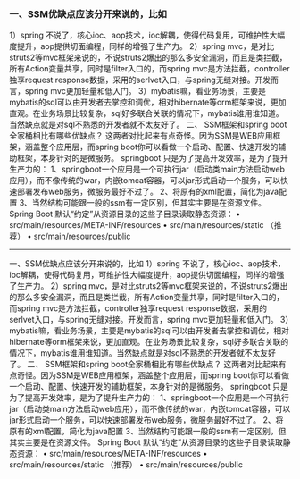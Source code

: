 ### 一、SSM优缺点应该分开来说的，比如
1）spring 不说了，核心ioc、aop技术，ioc解耦，使得代码复用，可维护性大幅度提升，aop提供切面编程，同样的增强了生产力。
2）spring mvc，是对比struts2等mvc框架来说的，不说struts2爆出的那么多安全漏洞，而且是类拦截，所有Action变量共享，同时是filter入口的，而spring mvc是方法拦截，controller独享request response数据，采用的serlvet入口，与spring无缝对接。开发而言，spring mvc更加轻量和低入门。
3）mybatis嘛，看业务场景，主要是mybatis的sql可以由开发者去掌控和调优，相对hibernate等orm框架来说，更加直观。在业务场景比较复杂，sql好多联合关联的情况下，mybatis谁用谁知道。当然缺点就是对sql不熟悉的开发者就不太友好了。
二、 SSM框架和spring boot全家桶相比有哪些优缺点？
这两者对比起来有点奇怪。因为SSM是WEB应用框架，涵盖整个应用层，而spring boot你可以看做一个启动、配置、快速开发的辅助框架，本身针对的是微服务。
springboot 只是为了提高开发效率，是为了提升生产力的：
1、springboot一个应用是一个可执行jar（启动类main方法启动web应用），而不像传统的war，内嵌tomcat容器，可以jar形式启动一个服务，可以快速部署发布web服务，微服务最好不过了。
2、将原有的xml配置，简化为java配置
3、当然结构可能跟一般的ssm有一定区别，但其实主要是在资源文件。
Spring Boot 默认“约定”从资源目录的这些子目录读取静态资源：
	• src/main/resources/META-INF/resources
	• src/main/resources/static （推荐）
	• src/main/resources/public



--------------------------------------------------------------------

一、SSM优缺点应该分开来说的，比如
1）spring 不说了，核心ioc、aop技术，ioc解耦，使得代码复用，可维护性大幅度提升，aop提供切面编程，同样的增强了生产力。
2）spring mvc，是对比struts2等mvc框架来说的，不说struts2爆出的那么多安全漏洞，而且是类拦截，所有Action变量共享，同时是filter入口的，而spring mvc是方法拦截，controller独享request response数据，采用的serlvet入口，与spring无缝对接。开发而言，spring mvc更加轻量和低入门。
3）mybatis嘛，看业务场景，主要是mybatis的sql可以由开发者去掌控和调优，相对hibernate等orm框架来说，更加直观。在业务场景比较复杂，sql好多联合关联的情况下，mybatis谁用谁知道。当然缺点就是对sql不熟悉的开发者就不太友好了。
二、 SSM框架和spring boot全家桶相比有哪些优缺点？
这两者对比起来有点奇怪。因为SSM是WEB应用框架，涵盖整个应用层，而spring boot你可以看做一个启动、配置、快速开发的辅助框架，本身针对的是微服务。
springboot 只是为了提高开发效率，是为了提升生产力的：
1、springboot一个应用是一个可执行jar（启动类main方法启动web应用），而不像传统的war，内嵌tomcat容器，可以jar形式启动一个服务，可以快速部署发布web服务，微服务最好不过了。
2、将原有的xml配置，简化为java配置
3、当然结构可能跟一般的ssm有一定区别，但其实主要是在资源文件。
Spring Boot 默认“约定”从资源目录的这些子目录读取静态资源：
	• src/main/resources/META-INF/resources
	• src/main/resources/static （推荐）
	• src/main/resources/public



